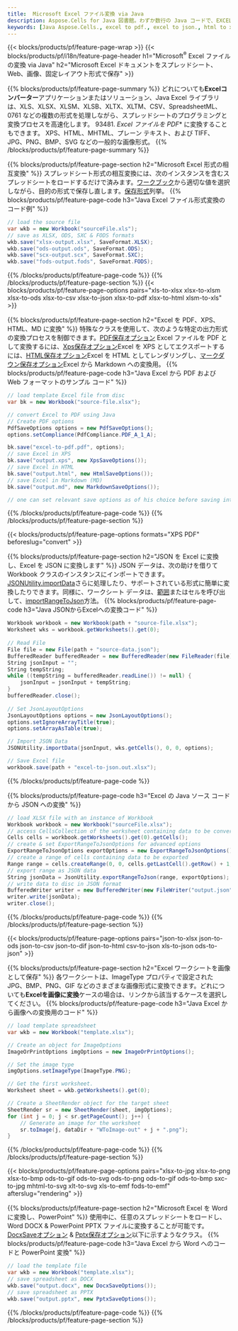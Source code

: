 ```yaml
---
title:  Microsoft Excel ファイル変換 via Java
description: Aspose.Cells for Java 図書館。わずか数行の Java コードで、EXCEL、JSON、PDF、XML、HTML、TXT、TSV、CSV、SQL、JPG、PNG などの形式を変換します。
keywords: [Java Aspose.Cells., excel to pdf., excel to json., html to xps., csv to json., json to pdf., xml to excel and Convert files between various formats in Java]
---
```

{{< blocks/products/pf/feature-page-wrap >}}
{{< blocks/products/pf/i18n/feature-page-header h1="Microsoft<sup>&reg;</sup> Excel ファイルの変換 via Java" h2="Microsoft Excel ドキュメントをスプレッドシート、Web、画像、固定レイアウト形式で保存" >}}

{{% blocks/products/pf/feature-page-summary %}}
どれについても**Excelコンバーター**アプリケーションまたはソリューション、Java Excel ライブラリは、XLS、XLSX、XLSM、XLSB、XLTX、XLTM、CSV、SpreadsheetML、0761 などの複数の形式を処理しながら、スプレッドシートのプログラミングと変換プロセスを高速化します。 93481. *Excel ファイルを PDF** に変換することもできます。 XPS、HTML、MHTML、プレーン テキスト、および TIFF、JPG、PNG、BMP、SVG などの一般的な画像形式。
{{% /blocks/products/pf/feature-page-summary %}}

{{% blocks/products/pf/feature-page-section h2="Microsoft Excel 形式の相互変換" %}}
スプレッドシート形式の相互変換には、次のインスタンスを含むスプレッドシートをロードするだけで済みます。[ワークブック](https://reference.aspose.com/cells/java/com.aspose.cells/Workbook)から適切な値を選択しながら、目的の形式で保存し直します。[保存形式](https://reference.aspose.com/cells/java/com.aspose.cells/SaveFormat)列挙。
{{% blocks/products/pf/feature-page-code h3="Java Excel ファイル形式変換のコード例" %}}

```cs
// load the source file
var wkb = new Workbook("sourceFile.xls");
// save as XLSX, ODS, SXC & FODS formats
wkb.save("xlsx-output.xlsx", SaveFormat.XLSX);
wkb.save("ods-output.ods", SaveFormat.ODS);
wkb.save("scx-output.scx", SaveFormat.SXC);
wkb.save("fods-output.fods", SaveFormat.FODS);
```
{{% /blocks/products/pf/feature-page-code %}}
{{% /blocks/products/pf/feature-page-section %}}
{{< blocks/products/pf/feature-page-options pairs="xls-to-xlsx xlsx-to-xlsm xlsx-to-ods xlsx-to-csv xlsx-to-json xlsx-to-pdf xlsx-to-html xlsm-to-xls" >}}


{{% blocks/products/pf/feature-page-section h2="Excel を PDF、XPS、HTML、MD に変換" %}}
特殊なクラスを使用して、次のような特定の出力形式の変換プロセスを制御できます。[PDF保存オプション](https://reference.aspose.com/cells/java/com.aspose.cells/PdfSaveOptions) Excel ファイルを PDF として変換するには、[Xps保存オプション](https://reference.aspose.com/cells/java/com.aspose.cells/XpsSaveOptions)Excel を XPS としてエクスポートするには、[HTML保存オプション](https://reference.aspose.com/cells/java/com.aspose.cells/HtmlSaveOptions)Excel を HTML としてレンダリングし、[マークダウン保存オプション](https://reference.aspose.com/cells/java/com.aspose.cells/MarkdownSaveOptions)Excel から Markdown への変換用。
{{% blocks/products/pf/feature-page-code h3="Java Excel から PDF および Web フォーマットのサンプル コード" %}}

```cs
// load template Excel file from disc
var bk = new Workbook("source-file.xlsx");

// convert Excel to PDF using Java
// Create PDF options
PdfSaveOptions options = new PdfSaveOptions();
options.setCompliance(PdfCompliance.PDF_A_1_A);

bk.save("excel-to-pdf.pdf", options);
// save Excel in XPS
bk.save("output.xps", new XpsSaveOptions());
// save Excel in HTML
bk.save("output.html", new HtmlSaveOptions());
// save Excel in Markdown (MD)
bk.save("output.md", new MarkdownSaveOptions());

// one can set relevant save options as of his choice before saving into relevant format
```
{{% /blocks/products/pf/feature-page-code %}}
{{% /blocks/products/pf/feature-page-section %}}

{{< blocks/products/pf/feature-page-options formats="XPS PDF" beforeslug="convert" >}}

{{% blocks/products/pf/feature-page-section h2="JSON を Excel に変換し、Excel を JSON に変換します" %}}
JSON データは、次の助けを借りて Workbook クラスのインスタンスにインポートできます。[JSONUtility.importData](https://reference.aspose.com/cells/java/com.aspose.cells/jsonutility#importData)さらに処理したり、サポートされている形式に簡単に変換したりできます。同様に、ワークシート データは、[範囲](https://reference.aspose.com/cells/java/com.aspose.cells/range)またはセルを呼び出して、[importRangeToJson](https://reference.aspose.com/cells/java/com.aspose.cells/jsonutility)方法。
{{% blocks/products/pf/feature-page-code h3="Java JSONからExcelへの変換コード" %}}
```cs
Workbook workbook = new Workbook(path + "source-file.xlsx");
Worksheet wks = workbook.getWorksheets().get(0);
		
// Read File
File file = new File(path + "source-data.json");
BufferedReader bufferedReader = new BufferedReader(new FileReader(file));
String jsonInput = "";
String tempString;
while ((tempString = bufferedReader.readLine()) != null) {
	jsonInput = jsonInput + tempString; 
}
bufferedReader.close();
							
// Set JsonLayoutOptions
JsonLayoutOptions options = new JsonLayoutOptions();
options.setIgnoreArrayTitle(true);
options.setArrayAsTable(true);

// Import JSON Data
JSONUtility.importData(jsonInput, wks.getCells(), 0, 0, options);

// Save Excel file
workbook.save(path + "excel-to-json.out.xlsx");
```
{{% /blocks/products/pf/feature-page-code %}}

{{% blocks/products/pf/feature-page-code h3="Excel の Java ソース コードから JSON への変換" %}}
```cs
// load XLSX file with an instance of Workbook
Workbook workbook = new Workbook("sourceFile.xlsx");
// access CellsCollection of the worksheet containing data to be converted
Cells cells = workbook.getWorksheets().get(0).getCells();
// create & set ExportRangeToJsonOptions for advanced options
ExportRangeToJsonOptions exportOptions = new ExportRangeToJsonOptions();
// create a range of cells containing data to be exported
Range range = cells.createRange(0, 0, cells.getLastCell().getRow() + 1, cells.getLastCell().getColumn() + 1);
// export range as JSON data
String jsonData = JsonUtility.exportRangeToJson(range, exportOptions);
// write data to disc in JSON format
BufferedWriter writer = new BufferedWriter(new FileWriter("output.json"));
writer.write(jsonData);
writer.close();    
```
{{% /blocks/products/pf/feature-page-code %}}
{{% /blocks/products/pf/feature-page-section %}}

{{< blocks/products/pf/feature-page-options pairs="json-to-xlsx json-to-ods json-to-csv json-to-dif json-to-html csv-to-json xls-to-json ods-to-json" >}}

{{% blocks/products/pf/feature-page-section h2="Excel ワークシートを画像として保存" %}}
各ワークシートは、ImageType プロパティで設定された JPG、BMP、PNG、GIF などのさまざまな画像形式に変換できます。どれについても**Excelを画像に変換**ケースの場合は、リンクから該当するケースを選択してください。
{{% blocks/products/pf/feature-page-code h3="Java Excel から画像への変換用のコード" %}}
```cs
// load template spreadsheet
var wkb = new Workbook("template.xlsx");

// Create an object for ImageOptions
ImageOrPrintOptions imgOptions = new ImageOrPrintOptions();

// Set the image type
imgOptions.setImageType(ImageType.PNG);

// Get the first worksheet.
Worksheet sheet = wkb.getWorksheets().get(0);

// Create a SheetRender object for the target sheet
SheetRender sr = new SheetRender(sheet, imgOptions);
for (int j = 0; j < sr.getPageCount(); j++) {
	// Generate an image for the worksheet
	sr.toImage(j, dataDir + "WToImage-out" + j + ".png");
}
```
{{% /blocks/products/pf/feature-page-code %}}
{{% /blocks/products/pf/feature-page-section %}}

{{< blocks/products/pf/feature-page-options pairs="xlsx-to-jpg xlsx-to-png xlsx-to-bmp ods-to-gif ods-to-svg ods-to-png ods-to-gif ods-to-bmp sxc-to-jpg mhtml-to-svg xlt-to-svg xls-to-emf fods-to-emf" afterslug="rendering" >}}

{{% blocks/products/pf/feature-page-section h2="Microsoft Excel を Word に変換し、PowerPoint" %}}
使用中に、任意のスプレッドシートをロードし、Word DOCX & PowerPoint PPTX ファイルに変換することが可能です。[DocxSaveオプション](https://reference.aspose.com/cells/java/com.aspose.cells/DocxSaveOptions) & [Pptx保存オプション](https://reference.aspose.com/cells/java/com.aspose.cells/PptxSaveOptions)以下に示すようなクラス。
{{% blocks/products/pf/feature-page-code h3="Java Excel から Word へのコードと PowerPoint 変換" %}}
```cs
// load the template file
var wkb = new Workbook("template.xlsx");
// save spreadsheet as DOCX
wkb.save("output.docx", new DocxSaveOptions());
// save spreadsheet as PPTX
wkb.save("output.pptx", new PptxSaveOptions());
```
{{% /blocks/products/pf/feature-page-code %}}
{{% /blocks/products/pf/feature-page-section %}}
